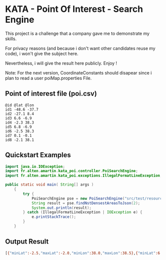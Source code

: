 
# KATA - Point Of Interest - Search Engine 

This project is a challenge that a company gave me to demonstrate my skills.

For privacy reasons (and because i don't want other candidates reuse my code), i won't give the subject here.

Nevertheless, i will give the result here publicly. Enjoy !

Note: For the next version, CoordinateConstants should disapear since i plan to read a user poiMap.properties File.



## Point of interest file (poi.csv)
```text
@id @lat @lon
id1 -48.6 -37.7
id2 -27.1 8.4
id3 6.6 -6.9
id4 -2.3 38.3
id5 6.8 -6.9
id6 -2.5 38.3
id7 0.1 -0.1
id8 -2.1 38.1
```
## Quickstart Examples
```java
import java.io.IOException;
import fr.alten.amartin.kata_poi.controller.PoiSearchEngine;
import fr.alten.amartin.kata_poi.exceptions.IllegalFormatLineException;

public static void main( String[] args )
    {
    	try {
			PoiSearchEngine pse = new PoiSearchEngine("src/test/resources/poi.csv");
			String result = pse.findNstDensestAreasToJson(2);
			System.out.println(result);
		} catch (IllegalFormatLineException | IOException e) {
			e.printStackTrace();
		}
    }
```


## Output Result


```bash
[{"minLat":-2.5,"maxLat":-2.0,"minLon":38.0,"maxLon":38.5},{"minLat":6.5,"maxLat":7.0,"minLon":-7.0,"maxLon":-6.5}]

```
    